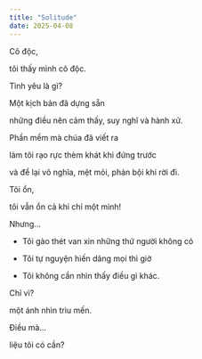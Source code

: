 ```yaml
---
title: "Solitude"
date: 2025-04-08
---
```


Cô độc,

tôi thấy mình cô độc.

Tình yêu là gì? 

Một kịch bản đã dựng sẵn

những điều nên cảm thấy, suy nghĩ và hành xử. 

Phần mềm mà chúa đã viết ra

làm tôi rạo rực thèm khát khi đứng trước 

và để lại vô nghĩa, mệt mỏi, phản bội khi rời đi.

Tôi ổn, 

tôi vẫn ổn cả khi chỉ một mình!

Nhưng...

- Tôi gào thét van xin những thứ người không có

- Tôi tự nguyện hiến dâng mọi thì giờ

- Tôi không cần nhìn thấy điều gì khác.

Chỉ vì?

một ánh nhìn trìu mến.

Điều mà...

liệu tôi có cần?

